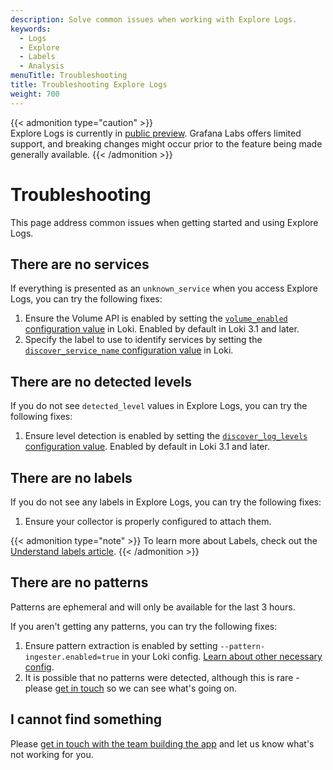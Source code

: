 ```yaml
---
description: Solve common issues when working with Explore Logs.
keywords:
  - Logs
  - Explore
  - Labels
  - Analysis
menuTitle: Troubleshooting
title: Troubleshooting Explore Logs
weight: 700
---
```


{{< admonition type="caution" >}}  
Explore Logs is currently in [public preview](/docs/release-life-cycle/). Grafana Labs offers limited support, and breaking changes might occur prior to the feature being made generally available.
{{< /admonition >}}

# Troubleshooting

This page address common issues when getting started and using Explore Logs.

## There are no services

If everything is presented as an `unknown_service` when you access Explore Logs, you can try the following fixes:

1. Ensure the Volume API is enabled by setting the [`volume_enabled` configuration value](https://grafana.com/docs/loki/latest/configure/#:~:text=volume_enabled) in Loki. Enabled by default in Loki 3.1 and later.
1. Specify the label to use to identify services by setting the [`discover_service_name` configuration value](https://grafana.com/docs/loki/latest/configure/#:~:text=discover_service_name) in Loki.

## There are no detected levels

If you do not see `detected_level` values in Explore Logs, you can try the following fixes:

1. Ensure level detection is enabled by setting the [`discover_log_levels` configuration value](https://grafana.com/docs/loki/latest/configure/#:~:text=discover_log_levels). Enabled by default in Loki 3.1 and later.

## There are no labels


If you do not see any labels in Explore Logs, you can try the following fixes:

1. Ensure your collector is properly configured to attach them.

{{< admonition type="note" >}}
To learn more about Labels, check out the [Understand labels article](https://grafana.com/docs/loki/latest/get-started/labels/).
{{< /admonition >}}

## There are no patterns

Patterns are ephemeral and will only be available for the last 3 hours.

If you aren't getting any patterns, you can try the following fixes:

1. Ensure pattern extraction is enabled by setting `--pattern-ingester.enabled=true` in your Loki config. [Learn about other necessary config](http://localhost:3002/docs/explore-logs/latest/get-started/#install-using-grafana-cli).
1. It is possible that no patterns were detected, although this is rare - please [get in touch](https://forms.gle/1sYWCTPvD72T1dPH9) so we can see what's going on.

## I cannot find something

Please [get in touch with the team building the app](https://forms.gle/1sYWCTPvD72T1dPH9) and let us know what's not working for you.
